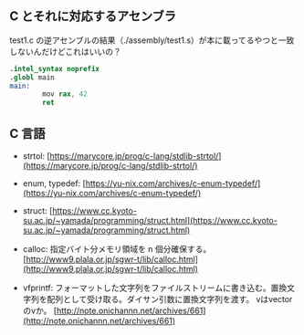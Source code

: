 ## C とそれに対応するアセンブラ

test1.c の逆アセンブルの結果（./assembly/test1.s）が本に載ってるやつと一致しないんだけどこれはいいの？

```s
.intel_syntax noprefix
.globl main
main:
        mov rax, 42
        ret
```

## C 言語

- strtol: [https://marycore.jp/prog/c-lang/stdlib-strtol/](https://marycore.jp/prog/c-lang/stdlib-strtol/)

- enum, typedef: [https://yu-nix.com/archives/c-enum-typedef/](https://yu-nix.com/archives/c-enum-typedef/)

- struct: [https://www.cc.kyoto-su.ac.jp/~yamada/programming/struct.html](https://www.cc.kyoto-su.ac.jp/~yamada/programming/struct.html)

- calloc: 指定バイト分メモリ領域を n 個分確保する。
  [http://www9.plala.or.jp/sgwr-t/lib/calloc.html](http://www9.plala.or.jp/sgwr-t/lib/calloc.html)

- vfprintf: 
        フォーマットした文字列をファイルストリームに書き込む。置換文字列を配列として受け取る。ダイサン引数に置換文字列を渡す。
        vはvectorのvか。
        [http://note.onichannn.net/archives/661](http://note.onichannn.net/archives/661)